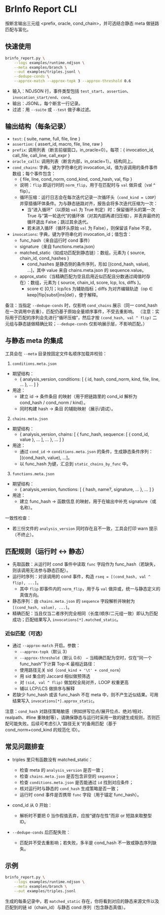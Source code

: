 # BrInfo Report CLI

按断言输出三元组 <prefix, oracle, cond_chain>，并可选结合静态 meta 做链路匹配与富化。

## 快速使用

```bash
brinfo_report.py \
	--logs examples/runtime.ndjson \
	--meta examples/branch \
	--out examples/triples.jsonl \
	--dedupe-conds \
	--approx-match --approx-topk 3 --approx-threshold 0.6
```

- 输入：NDJSON 行，事件类型包括 `test_start`、`assertion`、`invocation_start/end`、`cond`。
- 输出：JSONL，每个断言一行记录。
- 过滤：用 `--suite` 或 `--test` 做子串过滤。

## 输出结构（每条记录）

- `test`: { suite, name, full, file, line }
- `assertion`: { assert_id, macro, file, line, raw }
- `prefix`: 调用列表（断言前缀窗口，in_oracle=0）。每项：{ invocation_id, call_file, call_line, call_expr }
- `oracle_calls`: 调用列表（断言内部，in_oracle=1）。结构同上。
- `cond_chains`: 字典，键为字符串化的 invocation_id，值为该调用的条件事件数组；每个事件包含：
	- { file, line, cond_norm, cond_kind, cond_hash, val, flip }
	- 说明：`flip` 即运行时的 `norm_flip`，用于在匹配时与 `val` 做异或（val ^ flip）。
	- 循环压缩：运行日志会在每次迭代记录一次循环头（`cond_kind = LOOP`）并穿插循环体条件。为与静态链路对齐，报告会将多次迭代压缩为一次：
		- 当“进入循环”（以原始 `val` 为 True 判定）时：保留循环头的第一次 True 与“第一轮迭代”的循环体（对其内部再递归压缩），并丢弃最终的循环退出 False；跳过其余迭代。
		- 若未进入循环（循环头原始 `val` 为 False），则保留该 False 不变。
- `invocations`: 字典，键为字符串化的 invocation_id；值包含：
	- func_hash（来自运行时 cond 事件）
	- signature（来自 functions.meta.json）
	- matched_static（如成功匹配到静态链）：数组，元素为 { source, chain_id, cond_hashes }
		- cond_hashes 是静态侧的条件序列，形如 [(cond_hash, value), ...]，其中 value 来自 chains.meta.json 的 sequence.value。
	- approx_static（当精确匹配为空且启用近似匹配且分数通过阈值时存在）：数组，元素为 { source, chain_id, score, lcp, lcs, diffs }。
		- score ∈ [0,1]；lcp/lcs 为辅助指标；diffs 为对齐编辑轨迹（op ∈ keep|flip|subst|ins|del），便于解释。

备注：当指定 `--dedupe-conds` 时，仅影响 `cond_chains` 展示（同一 cond_hash 在一次调用中去重），匹配仍基于原始全量顺序事件，不受去重影响。
（注意：实际用于匹配的序列会先进行“循环压缩”，然后才按 `(cond_hash, val ^ flip)` 二元组与静态链做精确比较；`--dedupe-conds` 仅影响展示层，不影响匹配。）

## 与静态 meta 的集成

工具会在 `--meta` 目录按固定文件名顺序加载并校验：

1) `conditions.meta.json`
- 期望结构：
	- { analysis_version, conditions: [ { id, hash, cond_norm, kind, file, line, ... }, ... ] }
- 用途：
	- 建立 id → 条件条目 的映射（用于把链路里的 cond_id 解析为 cond_hash / cond_norm / kind）。
	- 同时构建 hash → 条目 的辅助映射（展示/调试）。

2) `chains.meta.json`
- 期望结构：
	- { analysis_version, chains: [ { func_hash, sequence: [ { cond_id, value }, ... ], ... }, ... ] }
- 用途：
	- 通过 `cond_id` → `conditions.meta.json` 的条件，生成静态条件序列：[(cond_hash, value), ...]。
	- 以 func_hash 为键，汇总到 `static_chains_by_func` 中。

3) `functions.meta.json`
- 期望结构：
	- { analysis_version, functions: [ { hash, name?, signature, ... }, ... ] }
- 用途：
	- 建立 func_hash → 函数信息 的映射，用于在输出中补充 signature（或名称）。

一致性检查：
- 若三份文件的 `analysis_version` 同时存在且不一致，工具会打印 warn 提示（不终止）。

## 匹配规则（运行时 ↔ 静态）

- 先取函数：从运行时 cond 事件中读取 `func` 字段作为 func_hash（若缺失，则该调用无法参与静态匹配）。
- 运行时序列：对该调用的 cond 事件，构造 `rseq = [(cond_hash, val ^ flip), ...]`。
	- 其中 `flip` 即事件内的 `norm_flip`，用于与 `val` 做异或，统一与静态定义的真值方向。
- 静态序列：由 `chains.meta.json` 的 `sequence` 字段解析并映射为 `[(cond_hash, value), ...]`。
- 精确匹配：当且仅当二者序列完全相同（长度/顺序/二元组一致）即认为匹配成功；匹配结果写入 `invocations[*].matched_static`。

### 近似匹配（可选）

- 通过 `--approx-match` 开启。参数：
	- `--approx-topk`（默认 3）
	- `--approx-threshold`（默认 0.6）
− 当精确匹配为空时，仅在“同一个 func_hash”下计算 Top-K 最相近路径：
	- 使用路径无关 sid（`cond_kind + '\t' + cond_norm`）
	- 用 sid 集合的 Jaccard 相似做预筛选
	- 对 `(sid, val ^ flip)` 做加权全局对齐，LOOP 权重更高
	- 辅以 LCP/LCS 做排序与解释
- 若缺少 func_hash 或该 func_hash 不在 meta 中，则不产生近似结果。可用结果写入 `invocations[*].approx_static`。

注意：`cond_hash` 对路径策略敏感（例如拼写位点/展开位点、绝对/相对、realpath、#line 重映射等），请确保静态与运行时采用一致的键生成规则，否则匹配可能失败。后续可考虑引入“路径无关”的备用匹配（基于 cond_norm+cond_kind 的规范化 ID）。

## 常见问题排查

- triples 里只有函数没有 matched_static：
	- 检查 meta 的 `analysis_version` 是否一致；
	- 检查 `chains.meta.json` 是否包含非空的 `sequence`；
	- 检查 `conditions.meta.json` 是否能通过 `id` 找到对应条件；
	- 核对运行时与静态的 `cond_hash` 生成策略是否一致；
	- 运行时 cond 事件是否携带 `func` 字段（用于锚定 func_hash）。

- cond_id 从 0 开始：
	- 解析时不要把 0 当作假值丢弃，应按“键存在性”而非 or 短路来取整型 ID。

- `--dedupe-conds` 后匹配失败：
	- 匹配并不受去重影响；若失败，多半是 cond_hash 不一致或静态序列缺失。

## 示例

```bash
brinfo_report.py \
	--logs examples/runtime.ndjson \
	--meta examples/branch \
	--out examples/triples.jsonl
```

生成的每条记录中，若 `matched_static` 存在，你将看到对应的静态来源文件以及匹配到的链 id（chain_id）与静态 cond 序列（包含静态真值）。
